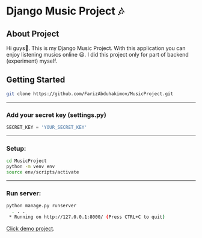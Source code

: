 # Django Music Project 🎶 

<div id="top"></div>

<!-- ABOUT THE PROJECT -->
## About Project
Hi guys👋. This is my Django Music Project. With this application you can enjoy listening musics online 😃. 
I did this project only for part of backend (experiment) myself.


<!-- GETTING STARTED -->
## Getting Started

```bash
git clone https://github.com/FarizAbduhakimov/MusicProject.git
```
---

### Add your secret key (settings.py)

```python
SECRET_KEY = 'YOUR_SECRET_KEY'
```
---

### Setup:

```bash
cd MusicProject
python -m venv env
source env/scripts/activate
```
<hr>

### Run server:

```bash
python manage.py runserver
  . . .
 * Running on http://127.0.0.1:8000/ (Press CTRL+C to quit)
```


[Click demo project](https://one-sound-site.herokuapp.com/).

